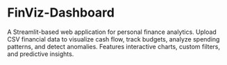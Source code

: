 # FinViz-Dashboard
A Streamlit-based web application for personal finance analytics. Upload CSV financial data to visualize cash flow, track budgets, analyze spending patterns, and detect anomalies. Features interactive charts, custom filters, and predictive insights.

